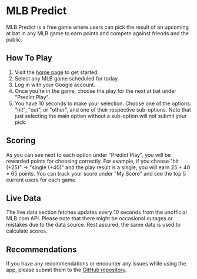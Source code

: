# MLB Predict

MLB Predict is a free game where users can pick the result of an upcoming at bat in any MLB game to earn points and compete against friends and the public.

## How To Play

1. Visit the [home page](https://mlb-predict-19054.firebaseapp.com) to get started.
2. Select any MLB game scheduled for today.
3. Log in with your Google account.
4. Once you're in the game, choose the play for the next at bat under "Predict Play".
5. You have 10 seconds to make your selection. Choose one of the options: "hit", "out", or "other", and one of their respective sub-options. Note that just selecting the main option without a sub-option will not submit your pick.

## Scoring

As you can see next to each option under "Predict Play", you will be rewarded points for choosing correctly. For example, if you choose "hit (+25)" -> "single (+40)" and the play result is a single, you will earn 25 + 40 = 65 points. You can track your score under "My Score" and see the top 5 current users for each game.

## Live Data

The live data section fetches updates every 10 seconds from the unofficial MLB.com API. Please note that there might be occasional outages or mistakes due to the data source. Rest assured, the same data is used to calculate scores.

## Recommendations

If you have any recommendations or encounter any issues while using the app, please submit them to the [GitHub repository](https://github.com/wsuppiger/mlb-predict/issues).
